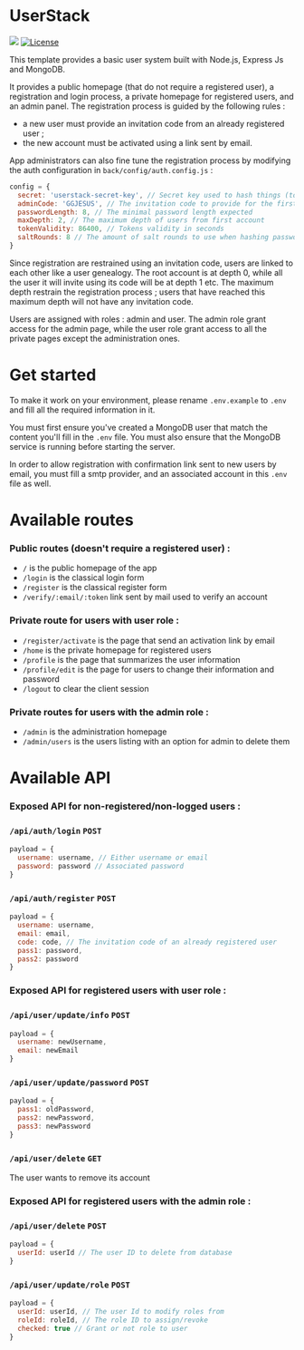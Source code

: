 # UserStack

![](https://badgen.net/badge/version/0.1.2/blue)
[![License](https://img.shields.io/github/license/ArthurBeaulieu/UserStack.svg)](https://github.com/ArthurBeaulieu/UserStack/blob/master/LICENSE.md)

This template provides a basic user system built with Node.js, Express Js and MongoDB.

It provides a public homepage (that do not require a registered user), a registration and login process, a private homepage for registered users, and an admin panel.
The registration process is guided by the following rules :

- a new user must provide an invitation code from an already registered user ;
- the new account must be activated using a link sent by email.

App administrators can also fine tune the registration process by modifying the auth configuration in `back/config/auth.config.js` :

```javascript
config = {
  secret: 'userstack-secret-key', // Secret key used to hash things (token etc)
  adminCode: 'GGJESUS', // The invitation code to provide for the first user to register
  passwordLength: 8, // The minimal password length expected
  maxDepth: 2, // The maximum depth of users from first account
  tokenValidity: 86400, // Tokens validity in seconds
  saltRounds: 8 // The amount of salt rounds to use when hashing passwords
}
```

Since registration are restrained using an invitation code, users are linked to each other like a user genealogy. The root account is at depth 0, while all the user it will invite using its code will be at depth 1 etc. The maximum depth restrain the registration process ; users that have reached this maximum depth will not have any invitation code.

Users are assigned with roles : admin and user. The admin role grant access for the admin page, while the user role grant access to all the private pages except the administration ones.

# Get started

To make it work on your environment, please rename `.env.example` to `.env` and fill all the required information in it.

You must first ensure you've created a MongoDB user that match the content you'll fill in the `.env` file. You must also ensure that the MongoDB service is running before starting the server.

In order to allow registration with confirmation link sent to new users by email, you must fill a smtp provider, and an associated account in this `.env` file as well.

# Available routes

### Public routes (doesn't require a registered user) :
- `/` is the public homepage of the app
- `/login` is the classical login form
- `/register` is the classical register form
- `/verify/:email/:token` link sent by mail used to verify an account

### Private route for users with user role :
- `/register/activate` is the page that send an activation link by email
- `/home` is the private homepage for registered users
- `/profile` is the page that summarizes the user information
- `/profile/edit` is the page for users to change their information and password
- `/logout` to clear the client session

### Private routes for users with the admin role :
- `/admin` is the administration homepage
- `/admin/users` is the users listing with an option for admin to delete them

# Available API

### Exposed API for non-registered/non-logged users :

### `/api/auth/login` `POST`
```javascript
payload = {
  username: username, // Either username or email
  password: password // Associated password
}
```

### `/api/auth/register` `POST`
```javascript
payload = {
  username: username,
  email: email,
  code: code, // The invitation code of an already registered user
  pass1: password,
  pass2: password
}
```

### Exposed API for registered users with user role :

### `/api/user/update/info` `POST`
```javascript
payload = {
  username: newUsername,
  email: newEmail
}
```

### `/api/user/update/password` `POST`
```javascript
payload = {
  pass1: oldPassword,
  pass2: newPassword,
  pass3: newPassword
}
```

### `/api/user/delete` `GET`
The user wants to remove its account

### Exposed API for registered users with the admin role :

### `/api/user/delete` `POST`
```javascript
payload = {
  userId: userId // The user ID to delete from database
}
```

### `/api/user/update/role` `POST`
```javascript
payload = {
  userId: userId, // The user Id to modify roles from
  roleId: roleId, // The role ID to assign/revoke
  checked: true // Grant or not role to user
}
```